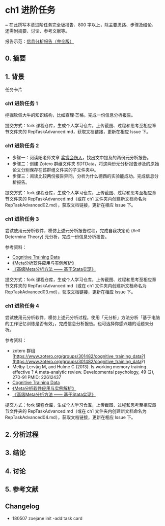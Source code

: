 # ch1 进阶任务

~ 在此撰写本章进阶任务完全版报告，800 字以上，除主要思路、步骤及结论，还需附摘要、讨论、参考文献等。

报告示范：[信息分析报告（完全版）](https://github.com/AIHackers/IA001/blob/master/TmpAnalysisReportFull.md) 

## 0. 摘要

## 1. 背景

任务卡片

### ch1 进阶任务 1

挖掘钦佩大牛的知识结构，比如查理·芒格。完成一份信息分析报告。

提交方式：fork 课程仓库，生成个人学习仓库，上传截图、过程和思考至相应章节文件夹的 RepTaskAdvanced.md，获取文档链接，更新在相应 Issue 下。

### ch1 进阶任务 2

- 步骤一：阅读阳老师文章 [奖赏会伤人](https://www.yangzhiping.com/psy/punished-by-rewards.html)，找出文中提及的两份元分析报告。
- 步骤二：创建 Zotero 群组文件夹 SDTData，将这两份元分析报告涉及的原始论文分别保存在该群组文件夹的子文件夹中。
- 步骤三：阅读比较两份报告异同，分析为什么德西的实验能成功。完成信息分析报告。

提交方式：fork 课程仓库，生成个人学习仓库，上传截图、过程和思考至相应章节文件夹的 RepTaskAdvanced.md（或在 ch1 文件夹内创建新文档命名为 RepTaskAdvanced02.md），获取文档链接，更新在相应 Issue 下。

### ch1 进阶任务 3

尝试使用元分析软件，模仿上述元分析报告过程，完成自我决定论 (Self Determine Theory) 元分析，完成一份信息分析报告。

参考资料：

- [Cognitive Training Data](https://www.cognitivetrainingdata.org/)
- [《Meta分析软件应用与实例解析》](https://www.amazon.cn/dp/B00CSDTIZ0/ref=sr_1_3?ie=UTF8&qid=1525330254&sr=8-3&keywords=%E5%85%83%E5%88%86%E6%9E%90)
- [《高级Meta分析方法 —— 基于Stata实现》](https://www.amazon.cn/dp/B01873WXXS/ref=sr_1_1?ie=UTF8&qid=1525330254&sr=8-1&keywords=%E5%85%83%E5%88%86%E6%9E%90)

提交方式：fork 课程仓库，生成个人学习仓库，上传截图、过程和思考至相应章节文件夹的 RepTaskAdvanced.md（或在 ch1 文件夹内创建新文档命名为 RepTaskAdvanced03.md），获取文档链接，更新在相应 Issue 下。

### ch1 进阶任务 4
尝试使用元分析软件，模仿上述元分析过程。使用「元分析」方法分析「基于电脑的工作记忆训练是否有效」，完成信息分析报告。也可选择你感兴趣的话题来分析。

参考资料：

- zotero 群组 [https://www.zotero.org/groups/301482/cognitive_training_data?](https://www.zotero.org/groups/301482/cognitive_training_data?)
- Melby-Lervåg M, and Hulme C (2013). Is working memory training effective ? A meta-analytic review. Developmental psychology, 49 (2), 270-91 PMID: 22612437
- [Cognitive Training Data](https://www.cognitivetrainingdata.org/)
- [《Meta分析软件应用与实例解析》](https://www.amazon.cn/dp/B00CSDTIZ0/ref=sr_1_3?ie=UTF8&qid=1525330254&sr=8-3&keywords=%E5%85%83%E5%88%86%E6%9E%90)
- [《高级Meta分析方法 —— 基于Stata实现》](https://www.amazon.cn/dp/B01873WXXS/ref=sr_1_1?ie=UTF8&qid=1525330254&sr=8-1&keywords=%E5%85%83%E5%88%86%E6%9E%90)

提交方式：fork 课程仓库，生成个人学习仓库，上传截图、过程和思考至相应章节文件夹的 RepTaskAdvanced.md（或在 ch1 文件夹内创建新文档命名为 RepTaskAdvanced04.md），获取文档链接，更新在相应 Issue 下。

## 2. 分析过程

## 3. 结论

## 4. 讨论

## 5. 参考文献

## Changelog

- 180507 zoejane init -add task card

